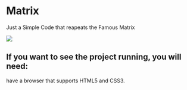 # Matrix
Just a Simple Code that reapeats the Famous Matrix

<img src="https://user-images.githubusercontent.com/81646221/181363647-bbea628c-d211-444b-ab0c-e6929d15e95a.png">


## If you want to see the project running, you will need:

have a browser that supports HTML5 and CSS3.
